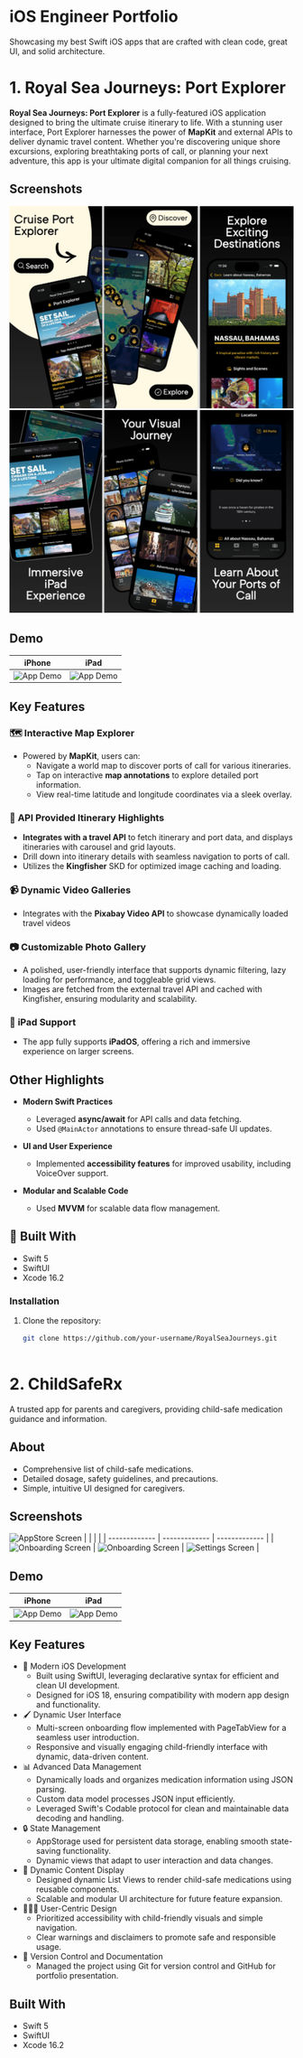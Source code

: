 # iOS Engineer Portfolio
Showcasing my best Swift iOS apps that are crafted with clean code, great UI, and solid architecture.

# 1. **Royal Sea Journeys: Port Explorer**  

**Royal Sea Journeys: Port Explorer** is a fully-featured iOS application designed to bring the ultimate cruise itinerary to life. With a stunning user interface, Port Explorer harnesses the power of **MapKit** and external APIs to deliver dynamic travel content. Whether you're discovering unique shore excursions, exploring breathtaking ports of call, or planning your next adventure, this app is your ultimate digital companion for all things cruising.

## Screenshots
![AppStore Screenshots](assets/app_store_1.jpg)
![AppStore Screenshots](assets/app_store_2.jpg)

## Demo
| iPhone | iPad |
| ------------- | ------------- |
| ![App Demo](assets/app_demo.gif) | ![App Demo](assets/ipad_demo.gif) |

## **Key Features**

### 🗺 **Interactive Map Explorer**  
- Powered by **MapKit**, users can:
  - Navigate a world map to discover ports of call for various itineraries.  
  - Tap on interactive **map annotations** to explore detailed port information.
  - View real-time latitude and longitude coordinates via a sleek overlay.

### 📅 **API Provided Itinerary Highlights**  
- **Integrates with a travel API** to fetch itinerary and port data, and displays itineraries with carousel and grid layouts.
- Drill down into itinerary details with seamless navigation to ports of call.
- Utilizes the **Kingfisher** SKD for optimized image caching and loading.

### 📹 **Dynamic Video Galleries**  
- Integrates with the **Pixabay Video API** to showcase dynamically loaded travel videos

### 📷 **Customizable Photo Gallery**  
- A polished, user-friendly interface that supports dynamic filtering, lazy loading for performance, and toggleable grid views.
- Images are fetched from the external travel API and cached with Kingfisher, ensuring modularity and scalability.  
### 📱 **iPad Support**  
- The app fully supports **iPadOS**, offering a rich and immersive experience on larger screens.  

## **Other Highlights**  

- **Modern Swift Practices**  
  - Leveraged **async/await** for API calls and data fetching.
  - Used `@MainActor` annotations to ensure thread-safe UI updates.

- **UI and User Experience**  
 
  - Implemented **accessibility features** for improved usability, including VoiceOver support.  

- **Modular and Scalable Code**  

  - Used **MVVM** for scalable data flow management.


## 🚀 **Built With**  

- Swift 5
- SwiftUI
- Xcode 16.2 

### Installation  
1. Clone the repository:  
   ```bash
   git clone https://github.com/your-username/RoyalSeaJourneys.git



# 2. ChildSafeRx
A trusted app for parents and caregivers, providing child-safe medication guidance and information.

## About
- Comprehensive list of child-safe medications.
- Detailed dosage, safety guidelines, and precautions.
- Simple, intuitive UI designed for caregivers.

## Screenshots
![AppStore Screen](assets/appstore_5.jpg)
|   |   |   |
| ------------- | ------------- | ------------- |
| ![Onboarding Screen](assets/onboarding_screen_1.png) | ![Onboarding Screen](assets/onboarding_screen_2.png) | ![Settings Screen](assets/settings_screen.png) |

## Demo
| iPhone | iPad |
| ------------- | ------------- |
| ![App Demo](assets/childsafe_app_demo.gif) | ![App Demo](assets/childsafe_ipad_demo.gif) |


## Key Features
- 📱 Modern iOS Development
  - Built using SwiftUI, leveraging declarative syntax for efficient and clean UI development.
  - Designed for iOS 18, ensuring compatibility with modern app design and functionality.
- 🖌️ Dynamic User Interface
  - Multi-screen onboarding flow implemented with PageTabView for a seamless user introduction.
  - Responsive and visually engaging child-friendly interface with dynamic, data-driven content.
- 📊 Advanced Data Management
  - Dynamically loads and organizes medication information using JSON parsing.
  - Custom data model processes JSON input efficiently.
  - Leveraged Swift's Codable protocol for clean and maintainable data decoding and handling.
- 🔒 State Management
  - AppStorage used for persistent data storage, enabling smooth state-saving functionality.
  - Dynamic views that adapt to user interaction and data changes.
- 📜 Dynamic Content Display
  - Designed dynamic List Views to render child-safe medications using reusable components.
  - Scalable and modular UI architecture for future feature expansion.
- 👨‍👩‍👧 User-Centric Design
  - Prioritized accessibility with child-friendly visuals and simple navigation.
  - Clear warnings and disclaimers to promote safe and responsible usage.
- 📂 Version Control and Documentation
  - Managed the project using Git for version control and GitHub for portfolio presentation.

## Built With
- Swift 5
- SwiftUI
- Xcode 16.2
